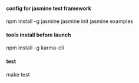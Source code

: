 

#### config for jasmine test framework
npm install -g jasmine
jasmine init
jasmine examples

#### tools install before launch
npm install -g karma-cli

#### test  
make test